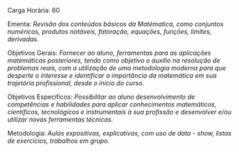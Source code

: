 Carga Horária: 60
 
Ementa:
    _Revisão dos conteúdos básicos da Matématica, como conjuntos numéricos, produtos notáveis, fatoração, equações, funções, limites, derivadas._
 
Objetivos Gerais:
    _Fornecer ao aluno, ferramentas para as aplicações matemáticas posteriores, tendo como objetivo o auxílio na resolução de problemas reais, com a utilização de uma metodologia moderna para que desperte o interesse e identificar a importância da matemática em sua trajetória profissional, desde o início do curso._
 
Objetivos Específicos:
    _Possibilitar ao aluno desenvolvimento de competências e habilidades para aplicar conhecimentos matemáticos, científicos, tecnológicos e instrumentais à sua profissão e desenvolver e/ou utilizar novas ferramentas técnicas._
 
Metodologia:
    _Aulas expositivas, explicativas, com uso de data - show, listas de exercícios, trabalhos em grupo._
